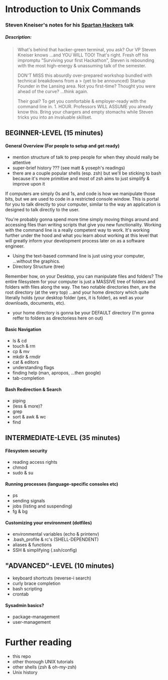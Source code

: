 # Introduction to Unix Commands

### Steven Kneiser's notes for his [Spartan Hackers](http://spartanhackers.com/) talk

##### Description:

> What's behind that hacker-green terminal, you ask?
> Our VP Steven Kneiser knows  ...and YOU WILL TOO!
> That's right.  Fresh off his impromptu "Surviving your first Hackathon", 
> Steven is rebounding with the most high-energy & unassuming talk of the semester.
>
> DON'T MISS this absurdly over-prepared workshop bundled with technical breakdowns from a > (yet to be announced) Startup Founder in the Lansing area.
> Not you first-time?  Thought you were ahead of the curve?  ...think again.
>
> Their goal? To get you comfortable & employer-ready with the command line in. 1. HOUR.
> Professors WILL ASSUME you already know this.
> Bring your chargers and empty stomachs while Steven tricks you into an invaluable skillset.

## BEGINNER-LEVEL (15 minutes)

#### General Overview (For people to setup and get ready)

- mention structure of talk to prep people for when they should really be attentive
- super-brief history ??? (see matt & yoseph's readings)
- there are a couple popular shells (esp. zsh) but we'll be sticking to bash because it's more primitive and most of zsh aims to just simplify & improve upon it

If computers are simply 0s and 1s, and code is how we manipulate those bits, but we are used to code in a restricted console window.  This is portal for you to talk directly to your computer, similar to the way an application is designed to talk directly to the user.   

You're probably gonna spend more time simply moving things around and accessing files than writing scripts that give you new functionality.  Working with the command line is a really competent way to work.  It's working further under the hood and what you learn about working at this level that will greatly inform your development process later on as a software engineer.  

- Using the text-based command line is just using your computer, ...without the graphics.
- Directory Structure (tree)

Remember how, on your Desktop, you can manipulate files and folders?
The entire filesystem for your computer is just a MASSIVE tree of folders and folders with files along the way.
The two notable directories then, are the root directory (at the very top)
...and your home directory which quite literally holds (your desktop folder (yes, it is folder), as well as your downloads, documents, etc).

- your home directory is gonna be your DEFAULT directory (I'm gonna reffer to folders as directoriess here on out) 

#### Basic Navigation

- ls & cd
- touch & rm
- cp & mv
- mkdir & rmdir
- cat & editors
- understanding flags
- finding help (man, apropos, ...then google)
- tab-completion

#### Bash Redirection & Search

- piping 
- (less & more)?
- grep
- sort & awk & wc  
- find

## INTERMEDIATE-LEVEL (35 minutes)

#### Filesystem security

- reading access rights
- chmod
- sudo & su

#### Running processes (language-specific consoles etc)

- ps
- sending signals
- jobs (listing and suspending)
- fg & bg

#### Customizing your environment (dotfiles)

- environmental variables (echo & printenv)
- .bash_profile & rc's (SHELL-DEPENDENT)
- aliases & functions
- SSH & simplifying (.ssh/config)

## "ADVANCED"-LEVEL (10 minutes)

- keyboard shortcuts (reverse-i search)
- curly brace completion
- bash scripting
- crontab

#### Sysadmin basics?

- package-management
- user-management

# Further reading

- this repo
- other thorough UNIX tutorials
- other shells (zsh & oh-my-zsh)
- Unix history

